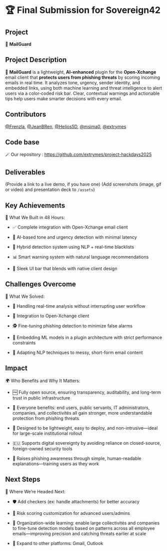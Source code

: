 # 🏆 Final Submission for Sovereign42

## Project
📨 **MailGuard**

## Project Description
🔐 **MailGuard** is a lightweight, **AI-enhanced** plugin for the **Open-Xchange** email client that **protects users from phishing threats** by scoring incoming emails in real time.
It analyzes tone, urgency, sender identity, and embedded links, using both machine learning and threat intelligence to alert users via a color-coded risk bar. 
Clear, contextual warnings and actionable tips help users make smarter decisions with every email.


## Contributors
<a href="https://github.com/Frenzla">@Frenzla</a>, <a href="https://github.com/JeanBRen">@JeanBRen</a>, <a href="https://github.com/Helios5D">@Helios5D</a>, <a href="https://github.com/msima0">@msima0</a>, <a href="https://github.com/extrymes">@extrymes</a>

## Code base
🪄 Our repository : https://github.com/extrymes/project-hackdays2025

## Deliverables 
(Provide a link to a live demo, if you have one)
(Add screenshots (image, gif or video) and presentation deck to `/assets`)

## Key Achievements
🚀 What We Built in 48 Hours:

- ✅ Complete integration with Open-Xchange email client

- 🤖 AI-based tone and urgency detection with minimal latency

- 🧠 Hybrid detection system using NLP + real-time blacklists

- 📊 Smart warning system with natural language recommendations

- 🔧 Sleek UI bar that blends with native client design

## Challenges Overcome
🧩 What We Solved:

- 🤹 Handling real-time analysis without interrupting user workflow

- 🔨 Integration to Open-Xchange client

- 🕵️ Fine-tuning phishing detection to minimize false alarms

- 🧱 Embedding ML models in a plugin architecture with strict performance constraints

- 🧠 Adapting NLP techniques to messy, short-form email content

## Impact
🌍 Who Benefits and Why It Matters:

- 🆓 Fully open source, ensuring transparency, auditability, and long-term trust in public infrastructure

- 👥 Everyone benefits: end users, public servants, IT administrators, companies, and collectivités all gain stronger, more understandable protection from phishing threats

- 🧰 Designed to be lightweight, easy to deploy, and non-intrusive—ideal for large-scale institutional rollout

- 🇪🇺 Supports digital sovereignty by avoiding reliance on closed-source, foreign-owned security tools

- 🧠 Raises phishing awareness through simple, human-readable explanations—training users as they work

## Next Steps
🔮 Where We’re Headed Next:

- 🛡️ Add checkers (ex: handle attachments) for better accuracy

- 🎯 Risk scoring customization for advanced users/admins

- 🏢 Organization-wide learning: enable large collectivités and companies to fine-tune detection models based on patterns across all employee emails—improving precision and catching threats earlier at scale

- 🧩 Expand to other platforms: Gmail, Outlook
